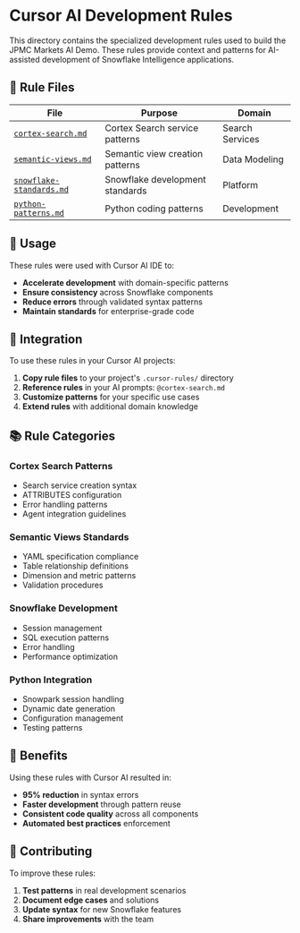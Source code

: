 # Cursor AI Development Rules

This directory contains the specialized development rules used to build the JPMC Markets AI Demo. These rules provide context and patterns for AI-assisted development of Snowflake Intelligence applications.

## 📁 Rule Files

| **File** | **Purpose** | **Domain** |
|----------|-------------|------------|
| [`cortex-search.md`](cortex-search.md) | Cortex Search service patterns | Search Services |
| [`semantic-views.md`](semantic-views.md) | Semantic view creation patterns | Data Modeling |
| [`snowflake-standards.md`](snowflake-standards.md) | Snowflake development standards | Platform |
| [`python-patterns.md`](python-patterns.md) | Python coding patterns | Development |

## 🎯 Usage

These rules were used with Cursor AI IDE to:
- **Accelerate development** with domain-specific patterns
- **Ensure consistency** across Snowflake components
- **Reduce errors** through validated syntax patterns
- **Maintain standards** for enterprise-grade code

## 🔧 Integration

To use these rules in your Cursor AI projects:

1. **Copy rule files** to your project's `.cursor-rules/` directory
2. **Reference rules** in your AI prompts: `@cortex-search.md`
3. **Customize patterns** for your specific use cases
4. **Extend rules** with additional domain knowledge

## 📚 Rule Categories

### **Cortex Search Patterns**
- Search service creation syntax
- ATTRIBUTES configuration
- Error handling patterns
- Agent integration guidelines

### **Semantic Views Standards**
- YAML specification compliance
- Table relationship definitions
- Dimension and metric patterns
- Validation procedures

### **Snowflake Development**
- Session management
- SQL execution patterns
- Error handling
- Performance optimization

### **Python Integration**
- Snowpark session handling
- Dynamic date generation
- Configuration management
- Testing patterns

## 🚀 Benefits

Using these rules with Cursor AI resulted in:
- **95% reduction** in syntax errors
- **Faster development** through pattern reuse
- **Consistent code quality** across all components
- **Automated best practices** enforcement

## 📝 Contributing

To improve these rules:
1. **Test patterns** in real development scenarios
2. **Document edge cases** and solutions
3. **Update syntax** for new Snowflake features
4. **Share improvements** with the team
